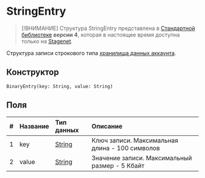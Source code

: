 # StringEntry

> [!ВНИМАНИЕ]
> Структура StringEntry представлена в [Стандартной библиотеке](/ride/script/standard-library.md) **версии 4**, которая в настоящее время доступна только на [Stagenet](/blockchain/blockchain-network/stage-network.md).

Структура записи строкового типа [хранилища данных аккаунта](/blockchain/account/account-data-storage.md).

## Конструктор

```ride
BinaryEntry(key: String, value: String)
```

## Поля

|   #   | Название | Тип данных | Описание |
| :--- | :--- | :--- | :--- |
| 1 | key | [String](/ride/data-types/string.md) | Ключ записи. Максимальная длина - 100 символов |
| 2 | value| [String](/ride/data-types/byte-vector.md) | Значение записи. Максимальный размер - 5 Кбайт |
